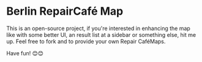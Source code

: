 # Berlin RepairCafé Map

This is an open-source project, if you're interested in enhancing the map like with some better UI, an result list at a sidebar or something else, hit me up.
Feel free to fork and to provide your own Repair CaféMaps.

Have fun! 😊😊

